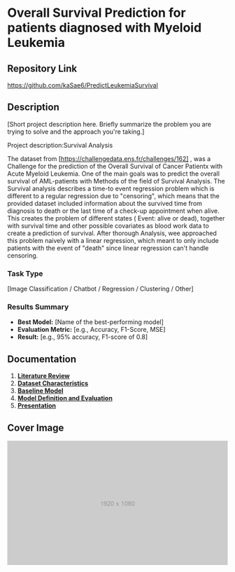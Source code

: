 # Overall Survival Prediction for patients diagnosed with Myeloid Leukemia

## Repository Link

https://github.com/kaSae6/PredictLeukemiaSurvival

## Description

[Short project description here. Briefly summarize the problem you are trying to solve and the approach you're taking.]

Project description:Survival Analysis

The dataset from [https://challengedata.ens.fr/challenges/162]
 , was a Challenge for the prediction of the Overall Survival of Cancer Patientx with Acute Myeloid Leukemia. One of the main goals was to predict the overall survival of AML-patients with Methods of the field of Survival Analysis.
The Survival analysis describes a time-to event regression problem which is different to a regular regression due to "censoring", which means that the provided dataset included information about the survived time from diagnosis to death or the last time of a check-up appointment when alive. This creates the problem of different states ( Event: alive or dead), together with survival time and other possible covariates as blood work data to create a prediction of survival.
After thorough Analysis, wee approached this problem naively with a linear regression, which meant to only include patients with the event of "death" since linear regression can't handle censoring.



### Task Type

[Image Classification / Chatbot / Regression / Clustering / Other]

### Results Summary

- **Best Model:** [Name of the best-performing model]
- **Evaluation Metric:** [e.g., Accuracy, F1-Score, MSE]
- **Result:** [e.g., 95% accuracy, F1-score of 0.8]

## Documentation

1. **[Literature Review](0_LiteratureReview/README.md)**
2. **[Dataset Characteristics](1_DatasetCharacteristics/exploratory_data_analysis.ipynb)**
3. **[Baseline Model](2_BaselineModel/baseline_model.ipynb)**
4. **[Model Definition and Evaluation](3_Model/model_definition_evaluation)**
5. **[Presentation](4_Presentation/README.md)**

## Cover Image

![Project Cover Image](CoverImage/cover_image.png)
